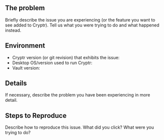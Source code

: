 ## The problem

Briefly describe the issue you are experiencing (or the feature you want to see added to Cryptr). Tell us what you were trying to do and what happened instead. 

## Environment

* Cryptr version (or git revision) that exhibits the issue: 
* Desktop OS/version used to run Cryptr: 
* Vault version: 

## Details

If necessary, describe the problem you have been experiencing in more detail.


## Steps to Reproduce

Describe how to reproduce this issue. What did you click? What were you trying to do?
